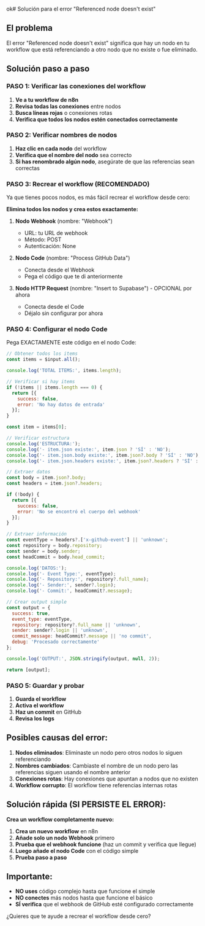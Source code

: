 ok# Solución para el error "Referenced node doesn't exist"

## El problema

El error "Referenced node doesn't exist" significa que hay un nodo en tu workflow que está referenciando a otro nodo que no existe o fue eliminado.

## Solución paso a paso

### PASO 1: Verificar las conexiones del workflow

1. **Ve a tu workflow de n8n**
2. **Revisa todas las conexiones** entre nodos
3. **Busca líneas rojas** o conexiones rotas
4. **Verifica que todos los nodos estén conectados correctamente**

### PASO 2: Verificar nombres de nodos

1. **Haz clic en cada nodo** del workflow
2. **Verifica que el nombre del nodo** sea correcto
3. **Si has renombrado algún nodo**, asegúrate de que las referencias sean correctas

### PASO 3: Recrear el workflow (RECOMENDADO)

Ya que tienes pocos nodos, es más fácil recrear el workflow desde cero:

**Elimina todos los nodos y crea estos exactamente:**

1. **Nodo Webhook** (nombre: "Webhook")
   - URL: tu URL de webhook
   - Método: POST
   - Autenticación: None

2. **Nodo Code** (nombre: "Process GitHub Data")
   - Conecta desde el Webhook
   - Pega el código que te di anteriormente

3. **Nodo HTTP Request** (nombre: "Insert to Supabase") - OPCIONAL por ahora
   - Conecta desde el Code
   - Déjalo sin configurar por ahora

### PASO 4: Configurar el nodo Code

Pega EXACTAMENTE este código en el nodo Code:

```javascript
// Obtener todos los items
const items = $input.all();

console.log('TOTAL ITEMS:', items.length);

// Verificar si hay items
if (!items || items.length === 0) {
  return [{
    success: false,
    error: 'No hay datos de entrada'
  }];
}

const item = items[0];

// Verificar estructura
console.log('ESTRUCTURA:');
console.log('- item.json existe:', item.json ? 'SÍ' : 'NO');
console.log('- item.json.body existe:', item.json?.body ? 'SÍ' : 'NO');
console.log('- item.json.headers existe:', item.json?.headers ? 'SÍ' : 'NO');

// Extraer datos
const body = item.json?.body;
const headers = item.json?.headers;

if (!body) {
  return [{
    success: false,
    error: 'No se encontró el cuerpo del webhook'
  }];
}

// Extraer información
const eventType = headers?.['x-github-event'] || 'unknown';
const repository = body.repository;
const sender = body.sender;
const headCommit = body.head_commit;

console.log('DATOS:');
console.log('- Event Type:', eventType);
console.log('- Repository:', repository?.full_name);
console.log('- Sender:', sender?.login);
console.log('- Commit:', headCommit?.message);

// Crear output simple
const output = {
  success: true,
  event_type: eventType,
  repository: repository?.full_name || 'unknown',
  sender: sender?.login || 'unknown',
  commit_message: headCommit?.message || 'no commit',
  debug: 'Procesado correctamente'
};

console.log('OUTPUT:', JSON.stringify(output, null, 2));

return [output];
```

### PASO 5: Guardar y probar

1. **Guarda el workflow**
2. **Activa el workflow**
3. **Haz un commit** en GitHub
4. **Revisa los logs**

## Posibles causas del error:

1. **Nodos eliminados**: Eliminaste un nodo pero otros nodos lo siguen referenciando
2. **Nombres cambiados**: Cambiaste el nombre de un nodo pero las referencias siguen usando el nombre anterior
3. **Conexiones rotas**: Hay conexiones que apuntan a nodos que no existen
4. **Workflow corrupto**: El workflow tiene referencias internas rotas

## Solución rápida (SI PERSISTE EL ERROR):

**Crea un workflow completamente nuevo:**

1. **Crea un nuevo workflow** en n8n
2. **Añade solo un nodo Webhook** primero
3. **Prueba que el webhook funcione** (haz un commit y verifica que llegue)
4. **Luego añade el nodo Code** con el código simple
5. **Prueba paso a paso**

## Importante:

- **NO uses** código complejo hasta que funcione el simple
- **NO conectes** más nodos hasta que funcione el básico
- **SÍ verifica** que el webhook de GitHub esté configurado correctamente

¿Quieres que te ayude a recrear el workflow desde cero?
